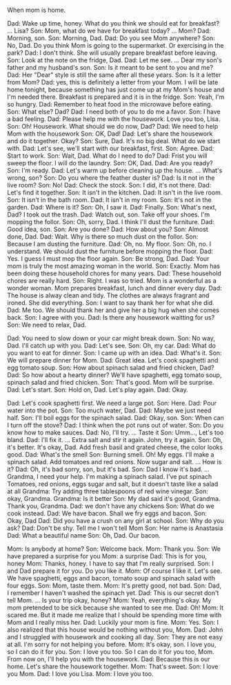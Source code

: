 When mom is home.

Dad: Wake up time, honey. What do you think we should eat for breakfast? ... Lisa?
Son: Mom, what do we have for breakfast today? ... Mom?
Dad: Morning, son.
Son: Morning, Dad.
Dad: Do you see Mom anywhere?
Son: No, Dad. Do you think  Mom is going to the supermarket. Or exercising in the park?
Dad: I don't think. She will usually prepare breakfast before leaving.
Son: Look at the note on the fridge, Dad.
Dad: Let me see. ... Dear my son's father and my husband's son.
Son: Is it meant to be sent to you and me?
Dad: Her "Dear" style is still the same after all these years.
Son: Is it a letter from Mom?
Dad: yes, this is definitely a letter from your Mom. I will be late home tonight, because something has just come up at my Mom's house and I'm needed there. Breakfast is prepared and it is in the fridge.
Son: Yeah, I'm so hungry.
Dad: Remember to heat food in the microwave before eating.
Son: What else? Dad?
Dad: I need both of you  to do me a favor.
Son: I have a bad feeling.
Dad: Please help me with the housework. Love you too, Lisa.
Son: Oh! Housework. What should we do now, Dad?
Dad: We need to help Mom with the housework
Son: OK, Dad!
Dad: Let's share the housework and do it together. Okay?
Son: Sure, Dad. It's no big deal. What do we start with.
Dad: Let's see, we'll start with our breakfast, first.
Son: Agree.
Dad: Start to work.
Son: Wait, Dad. What do I need to do?
Dad: Frist you will sweep the floor. I will do the laundry.
Son: OK, Dad.
Dad: Are you ready?
Son: I'm ready.
Dad: Let's warm up before cleaning up the house. ... What's wrong, son?
Son: Do you where the feather duster is?
Dad: Is it not in the live room?
Son: No!
Dad: Check the stock.
Son: I did, it's not there.
Dad: Let's find it together.
Son: It isn't in the kitchen.
Dad: It isn't in the live room.
Son: It isn't in the bath room.
Dad: It isn't in my room.
Son: It's not in the garden.
Dad: Where is it?
Son: Oh, I saw it.
Dad: Finally.
Son: What's next, Dad? I took out the trash.
Dad: Watch out, son. Take off your shoes. I'm mopping the follor.
Son: Oh, sorry, Dad. I think I'll dust the furniture.
Dad: Good idea, son.
Son: Are you done?
Dad: How about you?
Son: Almost done, Dad.
Dad: Wait. Why is there so much dust on the follor.
Son: Because I am dusting the furniture.
Dad: Oh, no. My floor.
Son: Oh, no. I understand. We should dust the furniture before mopping the floor.
Dad: Yes. I guess I must mop the floor again.
Son: Be strong, Dad.
Dad: Your mom is truly the most amazing woman in the world.
Son: Exactly. Mom has been doing these household chores for many years.
Dad: These household chores are really hard.
Son: Right. I was so tried. Mom is a wonderful as a wonder woman. Mom prepares breakfast, lunch and dinner every day.
Dad: The house is alway clean and tidy. The clothes are always fragrant and ironed. She did everything.
Son: I want to say thank her for what she did.
Dad: Me too. We should thank her and give her a big hug when she comes back.
Son: I agree with you.
Dad: Is there any housework waitting for us?
Son: We need to relax, Dad.

Dad: You need to slow down or your car might break down.
Son: No way, Dad. I'll catch up with you.
Dad: Let's see.
Son: Oh, my car.
Dad: What do you want to eat for dinner.
Son: I came up with an idea.
Dad: What's it.
Son: We will prepare dinner for Mom.
Dad: Great idea. Let's cook spaghetti and egg tomato soup.
Son: How about spinach salad and fried chicken, Dad?
Dad: So how about a hearty dinner? We'll have spaghetti, egg tomato soup, spinach salad and fried chicken.
Son: That's good. Mom will be surprise.
Dad: Let's start.
Son: Hold on, Dad. Let's play again.
Dad: Okay.

Dad: Let's cook spaghetti first. We need a large pot.
Son: Here.
Dad: Pour water into the pot.
Son: Too much water, Dad.
Dad: Maybe we just need half.
Son: I'll boil eggs for the spinach salad.
Dad: Okay, son.
Son: When can I turn off the stove?
Dad: I think when the pot runs out of water.
Son: Do you know how to make sauces.
Dad: No, I'll try. ... Taste it
Son: Umm..., Let's too bland.
Dad: I'll fix it. ... Extra salt and stir it again. John, try it again.
Son: Oh, it's better. It's okay, Dad. Add fresh basil and grated cheese, the color looks good.
Dad: What's the smell
Son: Burning smell. Oh! My eggs. I'll make a spinach salad. Add tomatoes and red onions. Now sugar and salt. ... How is it?
Dad: Oh, it's bad sorry, son, but it's bad.
Son: Dad I know it's bad. ... Grandma, I need your help. I'm making a spinach salad. I've put spinach Tomatoes, red onions, eggs sugar and salt, but it doesn't taste like a salad at all
Grandma: Try adding three tablespoons of red wine vinegar.
Son: okay, Grandma.
Grandma: Is it better
Son: My dad said it's good, Grandma. Thank you, Grandma.
Dad: we don't have any chickens
Son: What do we cook instead.
Dad: We have bacon. Shall we fry eggs and bacon.
Son: Okay, Dad
Dad: Did you have a crush on any girl at school.
Son: Why do you ask?
Dad: Don't be shy. Tell me I won't tell Mom
Son: Her name is Anastasia
Dad: What a beautiful name
Son: Oh, Dad. Our bacon.

Mom: Is anybody at home?
Son: Welcome back.
Mom: Thank you.
Son: We have prepared a surprise for you
Mom: a surprise
Dad: This is for you, honey
Mom: Thanks, honey. I have to say that I'm really surprised.
Son: I and Dad prepare it for you. Do you like it.
Mom: Of course I like it. Let's see. We have spaghetti, eggs and bacon, tomato soup and spinach salad with four eggs.
Son: Mom, taste them.
Mom: It's pretty good, not bad. 
Son: Dad, I remember I haven't washed the spinach yet.
Dad: This is our secret don't tell Mom. ... Is your trip okay, honey?
Mom: Yeah, everything's okay. My mom pretended to be sick because she wanted to see me.
Dad: Oh!
Mom: It scared me. But it made me realize that I should be spending more time with Mom and I really miss her. 
Dad: Luckily your mom is fine.
Mom: Yes.
Son: I also realized that this house would be nothing without you, Mom.
Dad: John and I struggled with housework and cooking all day. 
Son: They are not easy at all. I'm sorry for not helping you before.
Mom: It's okay, son. I love you, so I can do it for you. 
Son: I love you too. So I can do it for you too, Mom. From now on, I'll help you with the housework.
Dad: Because this is our home. Let's share the housework together.
Mom: That's sweet.
Son: I love you Mom.
Dad: I love you Lisa.
Mom: I love you too.
